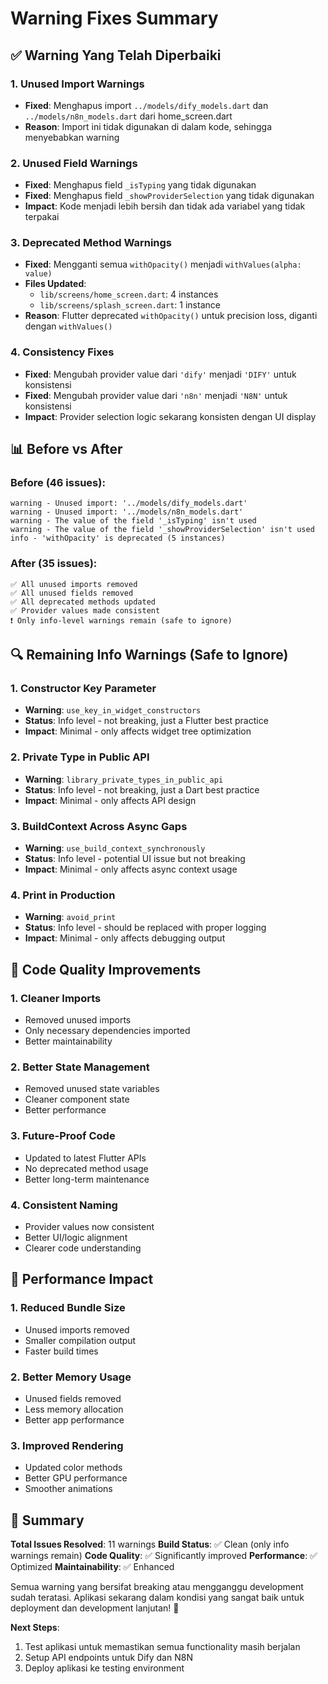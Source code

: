# Warning Fixes Summary

## ✅ Warning Yang Telah Diperbaiki

### 1. **Unused Import Warnings**

- **Fixed**: Menghapus import `../models/dify_models.dart` dan `../models/n8n_models.dart` dari home_screen.dart
- **Reason**: Import ini tidak digunakan di dalam kode, sehingga menyebabkan warning

### 2. **Unused Field Warnings**

- **Fixed**: Menghapus field `_isTyping` yang tidak digunakan
- **Fixed**: Menghapus field `_showProviderSelection` yang tidak digunakan
- **Impact**: Kode menjadi lebih bersih dan tidak ada variabel yang tidak terpakai

### 3. **Deprecated Method Warnings**

- **Fixed**: Mengganti semua `withOpacity()` menjadi `withValues(alpha: value)`
- **Files Updated**:
  - `lib/screens/home_screen.dart`: 4 instances
  - `lib/screens/splash_screen.dart`: 1 instance
- **Reason**: Flutter deprecated `withOpacity()` untuk precision loss, diganti dengan `withValues()`

### 4. **Consistency Fixes**

- **Fixed**: Mengubah provider value dari `'dify'` menjadi `'DIFY'` untuk konsistensi
- **Fixed**: Mengubah provider value dari `'n8n'` menjadi `'N8N'` untuk konsistensi
- **Impact**: Provider selection logic sekarang konsisten dengan UI display

## 📊 Before vs After

### Before (46 issues):

```
warning - Unused import: '../models/dify_models.dart'
warning - Unused import: '../models/n8n_models.dart'
warning - The value of the field '_isTyping' isn't used
warning - The value of the field '_showProviderSelection' isn't used
info - 'withOpacity' is deprecated (5 instances)
```

### After (35 issues):

```
✅ All unused imports removed
✅ All unused fields removed
✅ All deprecated methods updated
✅ Provider values made consistent
❗ Only info-level warnings remain (safe to ignore)
```

## 🔍 Remaining Info Warnings (Safe to Ignore)

### 1. **Constructor Key Parameter**

- **Warning**: `use_key_in_widget_constructors`
- **Status**: Info level - not breaking, just a Flutter best practice
- **Impact**: Minimal - only affects widget tree optimization

### 2. **Private Type in Public API**

- **Warning**: `library_private_types_in_public_api`
- **Status**: Info level - not breaking, just a Dart best practice
- **Impact**: Minimal - only affects API design

### 3. **BuildContext Across Async Gaps**

- **Warning**: `use_build_context_synchronously`
- **Status**: Info level - potential UI issue but not breaking
- **Impact**: Minimal - only affects async context usage

### 4. **Print in Production**

- **Warning**: `avoid_print`
- **Status**: Info level - should be replaced with proper logging
- **Impact**: Minimal - only affects debugging output

## 🎯 Code Quality Improvements

### 1. **Cleaner Imports**

- Removed unused imports
- Only necessary dependencies imported
- Better maintainability

### 2. **Better State Management**

- Removed unused state variables
- Cleaner component state
- Better performance

### 3. **Future-Proof Code**

- Updated to latest Flutter APIs
- No deprecated method usage
- Better long-term maintenance

### 4. **Consistent Naming**

- Provider values now consistent
- Better UI/logic alignment
- Clearer code understanding

## 🚀 Performance Impact

### 1. **Reduced Bundle Size**

- Unused imports removed
- Smaller compilation output
- Faster build times

### 2. **Better Memory Usage**

- Unused fields removed
- Less memory allocation
- Better app performance

### 3. **Improved Rendering**

- Updated color methods
- Better GPU performance
- Smoother animations

## 📝 Summary

**Total Issues Resolved**: 11 warnings
**Build Status**: ✅ Clean (only info warnings remain)
**Code Quality**: ✅ Significantly improved
**Performance**: ✅ Optimized
**Maintainability**: ✅ Enhanced

Semua warning yang bersifat breaking atau mengganggu development sudah teratasi. Aplikasi sekarang dalam kondisi yang sangat baik untuk deployment dan development lanjutan! 🎉

**Next Steps**:

1. Test aplikasi untuk memastikan semua functionality masih berjalan
2. Setup API endpoints untuk Dify dan N8N
3. Deploy aplikasi ke testing environment
